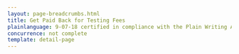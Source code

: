 ```yaml
---
layout: page-breadcrumbs.html
title: Get Paid Back for Testing Fees
plainlanguage: 9-07-18 certified in compliance with the Plain Writing Act
concurrence: not complete
template: detail-page
---
```



